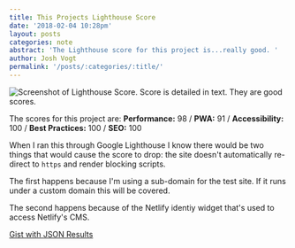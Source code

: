 ```yaml
---
title: This Projects Lighthouse Score
date: '2018-02-04 10:28pm'
layout: posts
categories: note
abstract: 'The Lighthouse score for this project is...really good. '
author: Josh Vogt
permalink: '/posts/:categories/:title/'
---
```

![Screenshot of Lighthouse Score. Score is detailed in text. They are good scores.](/static-assets/images/uploads/pwa-min.png)

The scores for this project are: **Performance:** 98 / **PWA:** 91 / **Accessibility:** 100 / **Best Practices:** 100 / **SEO:** 100

When I ran this through Google Lighthouse I know there would be two things that would cause the score to drop: the site doesn't automatically re-direct to `https` and render blocking scripts.

The first happens because I'm using a sub-domain for the test site. If it runs under a custom domain this will be covered.

The second happens because of the Netlify identiy widget that's used to access Netlify's CMS.

[Gist with JSON Results](https://gist.github.com/dumaurier/8e3c56487685e7195853b5d82c230698)
